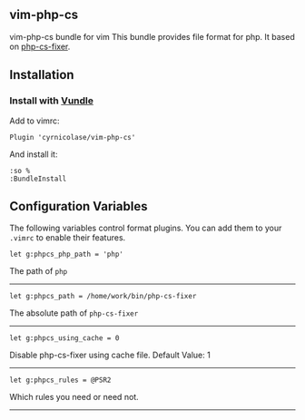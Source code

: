 ## vim-php-cs
vim-php-cs bundle for vim
This bundle provides file format for php. It based on [php-cs-fixer](https://github.com/FriendsOfPHP/PHP-CS-Fixer).


## Installation
### Install with [Vundle](https://github.com/gmarik/vundle)

Add to vimrc:
```
Plugin 'cyrnicolase/vim-php-cs'
```

And install it:
```
:so %
:BundleInstall
```


## Configuration Variables
The following variables control format plugins. You can add them to your `.vimrc` to enable their features.

```
let g:phpcs_php_path = 'php'
```
The path of `php`

-------------------------

```
let g:phpcs_path = /home/work/bin/php-cs-fixer
```
The absolute path of `php-cs-fixer`

-------------------------

```
let g:phpcs_using_cache = 0
```
Disable php-cs-fixer using cache file.
Default Value: 1

-------------------------

```
let g:phpcs_rules = @PSR2
```
Which rules you need or need not.

-------------------------
